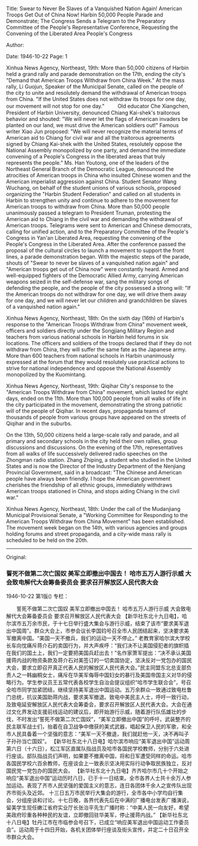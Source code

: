 Title: Swear to Never Be Slaves of a Vanquished Nation Again! American Troops Get Out of China Now! Harbin 50,000 People Parade and Demonstrate; The Congress Sends a Telegram to the Preparatory Committee of the People's Representative Conference, Requesting the Convening of the Liberated Area People's Congress

Author:

Date: 1946-10-22
Page: 1

Xinhua News Agency, Northeast, 19th: More than 50,000 citizens of Harbin held a grand rally and parade demonstration on the 17th, ending the city's "Demand that American Troops Withdraw from China Week." At the mass rally, Li Guojun, Speaker of the Municipal Senate, called on the people of the city to unite and resolutely demand the withdrawal of American troops from China. "If the United States does not withdraw its troops for one day, our movement will not stop for one day."
　　
Old educator Che Xiangchen, President of Harbin University, denounced Chiang Kai-shek's traitorous behavior and shouted: "We will never let the flags of American invaders be planted on our land, we must drive the American soldiers out!" Famous writer Xiao Jun proposed: "We will never recognize the material terms of American aid to Chiang for civil war and all the traitorous agreements signed by Chiang Kai-shek with the United States, resolutely oppose the National Assembly monopolized by one party, and demand the immediate convening of a People's Congress in the liberated areas that truly represents the people." Ms. Han Youtong, one of the leaders of the Northeast General Branch of the Democratic League, denounced the atrocities of American troops in China who insulted Chinese women and the American imperialist aggression against China. Student Senator Wang Wuchang, on behalf of the student unions of various schools, proposed organizing the "Harbin Student Federation" and called on all students in Harbin to strengthen unity and continue to adhere to the movement for American troops to withdraw from China. More than 50,000 people unanimously passed a telegram to President Truman, protesting the American aid to Chiang in the civil war and demanding the withdrawal of American troops. Telegrams were sent to American and Chinese democrats, calling for unified action, and to the Preparatory Committee of the People's Congress in Yan'an Liberated Area, requesting the convening of the People's Congress in the Liberated Area. After the conference passed the proposal of the cultural circles to launch a movement to support the front lines, a parade demonstration began. With the majestic steps of the parade, shouts of "Swear to never be slaves of a vanquished nation again" and "American troops get out of China now" were constantly heard. Armed and well-equipped fighters of the Democratic Allied Army, carrying American weapons seized in the self-defense war, sang the military songs of defending the people, and the people of the city possessed a strong will: "If the American troops do not withdraw for one day, we will drive them away for one day, and we will never let our children and grandchildren be slaves of a vanquished nation again."

Xinhua News Agency, Northeast, 18th: On the sixth day (16th) of Harbin's response to the "American Troops Withdraw from China" movement week, officers and soldiers directly under the Songjiang Military Region and teachers from various national schools in Harbin held forums in six locations. The officers and soldiers of the troops declared that if they do not withdraw from China, they will suffer the same fate as the Japanese army. More than 600 teachers from national schools in Harbin unanimously expressed at the forum that they would resolutely use practical actions to strive for national independence and oppose the National Assembly monopolized by the Kuomintang.

Xinhua News Agency, Northeast, 19th: Qiqihar City's response to the "American Troops Withdraw from China" movement, which lasted for eight days, ended on the 11th. More than 100,000 people from all walks of life in the city participated in the movement, demonstrating the strong patriotic will of the people of Qiqihar. In recent days, propaganda teams of thousands of people from various groups have appeared on the streets of Qiqihar and in the suburbs.

On the 13th, 50,000 citizens held a large-scale rally and parade, and all primary and secondary schools in the city held their own rallies, group discussions and discussions. On the evening of the 17th, representatives from all walks of life successively delivered radio speeches on the Zhongman radio station. Zhang Zhiping, a student who studied in the United States and is now the Director of the Industry Department of the Nenjiang Provincial Government, said in a broadcast: "The Chinese and American people have always been friendly. I hope the American government cherishes the friendship of all ethnic groups, immediately withdraws American troops stationed in China, and stops aiding Chiang in the civil war."

Xinhua News Agency, Northeast, 18th: Under the call of the Mudanjiang Municipal Provisional Senate, a "Working Committee for Responding to the American Troops Withdraw from China Movement" has been established. The movement week began on the 14th, with various agencies and groups holding forums and street propaganda, and a city-wide mass rally is scheduled to be held on the 20th.



<hr /> 

Original: 


### 誓死不做第二次亡国奴  美军立即撤出中国去！  哈市五万人游行示威  大会致电解代大会筹备委员会  要求召开解放区人民代表大会

1946-10-22
第1版()
专栏：

　　誓死不做第二次亡国奴
    美军立即撤出中国去！
    哈市五万人游行示威
    大会致电解代大会筹备委员会
    要求召开解放区人民代表大会
    【新华社东北十九日电】，哈尔滨市五万余市民，于十七日举行盛大集会与游行示威，结束了该市“要求美军退出中国周”。群众大会上，市参会议长李国钧号召全市人民团结起来，坚决要求美军撤离中国。“美国一天不撤兵，我们的运动一天不停止。”
    老教育家哈尔滨大学校长车向忱痛斥蒋介石的卖国行为，并大声疾呼：“我们决不让美国侵犯者的旗帜插在我们的国土上，我们一定要把美国兵赶出去！”名作家萧军提出：“决不承认美国援蒋内战的物资条款及蒋介石对美签订的一切卖国协定，坚决反对一党包办的国民大会，要求立即召开真正代表人民的解放区人民代表大会。”民主同盟东北总支部负责人之一韩幽桐女士，痛斥在华美军侮辱中国妇女的暴行及美国帝国主义对华的侵略行为。学生参议员王五常代表各校学生自治会提议组织“哈市学生联合会”，号召全哈市同学加紧团结，继续坚持美军退出中国运动。五万余群众一致通过致电杜鲁门总统，抗议美国助蒋内战，要求美军撤退。致电中美民主人士，呼吁一致行动，及致电延安解放区人民代表大会筹委会，要求召开解放区人民代表大会。大会在通过文化界发动支援前线运动的建议后，即开始游行示威，随着游行队伍雄壮的步伐，不时发出“誓死不做第二次亡国奴”，“美军立即撤出中国”的呼吁。武装整齐的民主联军战士们，抬着在自卫战争中缴获的美式武器，唱起保卫人民的军歌，和全市人民具备着一个坚强的意志：“美军一天不撤退，我们就赶他一天，决不再叫子子孙孙当亡国奴”。
    【新华社东北十八日电】哈尔滨市响应“美军退出中国”运动周第六日（十六日），松江军区直属队指战员及哈市各国民学校教师，分别于六处进行座谈。部队指战员们声明，如果要不撤离中国，将和日军遭受同样的命运。哈市各国民学校六百余教师，在座谈会上一致表示坚决用实际行动争取民族独立，反对国民党一党包办的国民大会。
    【新华社东北十九日电】齐齐哈尔市几十个开始之响应“美军退出中国”运动历时八日，已于十一日结束。全市各界人士共十余万人参加运动。表现了齐市人民坚强的爱国主义的意志，连日各团体千余人之宣传队出现齐市街头及近郊。
    十三日五万市民举行大集会的游行，全市各中小学均自行集会，分组座谈和讨论。十七日晚，各界代表先后在中满的广播电台发表广播演说，留美学生现任嫩江省府实业厅长张治平先生广播时称：“中美人民一向友好，希望美政府珍重各种种民的友谊，立即撤回驻华美军，停止援蒋内战。”
    【新华社东北十八日电】牡丹江市在市临参会号召下，已成立“响应美军退出中国运动工作委员会”。运动周于十四日开始，各机关团体举行座谈及街头宣传，并定二十日召开全市群众大会。
